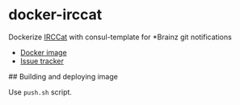 # docker-irccat

Dockerize [IRCCat](https://github.com/irccloud/irccat) with consul-template for \*Brainz git notifications

* [Docker image](https://hub.docker.com/r/metabrainz/irccat)
* [Issue tracker](https://tickets.metabrainz.org/issues/?jql=project=OTHER+AND+component=BrainzGit)

## Building and deploying image

Use `push.sh` script.
